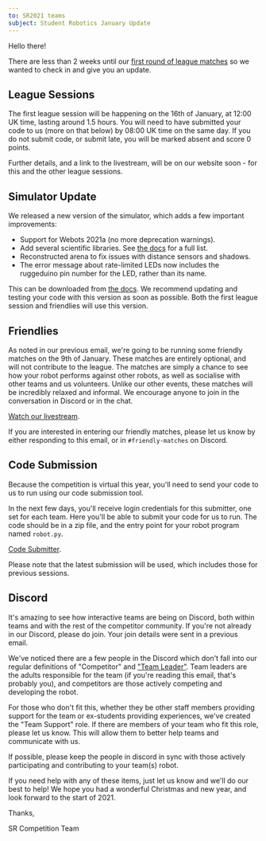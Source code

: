 ```yaml
---
to: SR2021 teams
subject: Student Robotics January Update
---
```


Hello there!

There are less than 2 weeks until our [first round of league matches](https://studentrobotics.org/events/sr2021/league-1/) so we wanted to check in and give you an update.

## League Sessions

The first league session will be happening on the 16th of January, at 12:00 UK time, lasting around 1.5 hours. You will need to have submitted your code to us (more on that below) by 08:00 UK time on the same day. If you do not submit code, or submit late, you will be marked absent and score 0 points.

Further details, and a link to the livestream, will be on our website soon - for this and the other league sessions.

## Simulator Update

We released a new version of the simulator, which adds a few important improvements:

- Support for Webots 2021a (no more deprecation warnings).
- Add several scientific libraries. See [the docs](https://studentrobotics.org/docs/programming/python/libraries) for a full list.
- Reconstructed arena to fix issues with distance sensors and shadows.
- The error message about rate-limited LEDs now includes the ruggeduino pin number for the LED, rather than its name.

This can be downloaded from [the docs](https://studentrobotics.org/docs/simulator/#installing-the-simulation). We recommend updating and testing your code with this version as soon as possible. Both the first league session and friendlies will use this version.

## Friendlies

As noted in our previous email, we're going to be running some friendly matches on the 9th of January. These matches are entirely optional, and will not contribute to the league. The matches are simply a chance to see how your robot performs against other robots, as well as socialise with other teams and us volunteers. Unlike our other events, these matches will be incredibly relaxed and informal. We encourage anyone to join in the conversation in Discord or in the chat.

[Watch our livestream](https://youtu.be/iwa-7R6sR8M).

If you are interested in entering our friendly matches, please let us know by either responding to this email, or in `#friendly-matches` on Discord.

## Code Submission

Because the competition is virtual this year, you'll need to send your code to us to run using our code submission tool.

In the next few days, you'll receive login credentials for this submitter, one set for each team. Here you'll be able to submit your code for us to run. The code should be in a zip file, and the entry point for your robot program named `robot.py`.

[Code Submitter](https://studentrobotics.org/code-submitter/).

Please note that the latest submission will be used, which includes those for previous sessions.

## Discord

It's amazing to see how interactive teams are being on Discord, both within teams and with the rest of the competitor community. If you're not already in our Discord, please do join. Your join details were sent in a previous email.

We've noticed there are a few people in the Discord which don't fall into our regular definitions of "Competitor" and ["Team Leader"](https://studentrobotics.org/docs/team_admin/user_accounts#team-leaders). Team leaders are the adults responsible for the team (if you're reading this email, that's probably you), and competitors are those actively competing and developing the robot.

For those who don't fit this, whether they be other staff members providing support for the team or ex-students providing experiences, we've created the "Team Support" role. If there are members of your team who fit this role, please let us know. This will allow them to better help teams and communicate with us.

If possible, please keep the people in discord in sync with those actively participating and contributing to your team(s) robot.

If you need help with any of these items, just let us know and we'll do our best to help! We hope you had a wonderful Christmas and new year, and look forward to the start of 2021.

Thanks,

SR Competition Team
